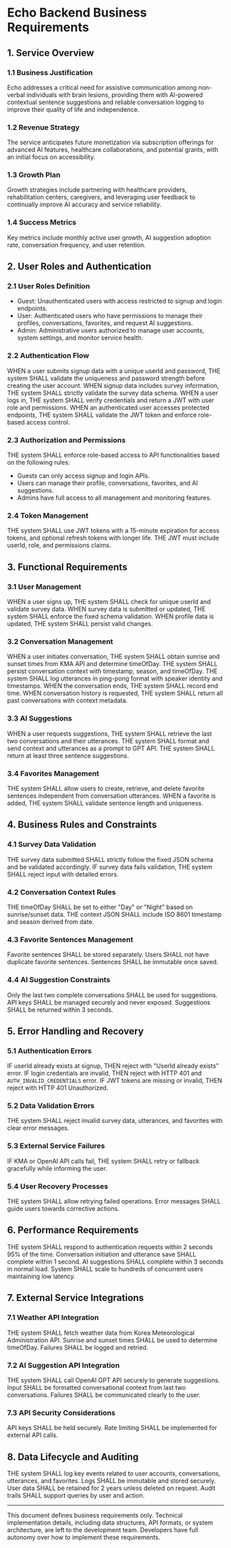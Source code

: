 # Echo Backend Business Requirements

## 1. Service Overview

### 1.1 Business Justification
Echo addresses a critical need for assistive communication among non-verbal individuals with brain lesions, providing them with AI-powered contextual sentence suggestions and reliable conversation logging to improve their quality of life and independence.

### 1.2 Revenue Strategy
The service anticipates future monetization via subscription offerings for advanced AI features, healthcare collaborations, and potential grants, with an initial focus on accessibility.

### 1.3 Growth Plan
Growth strategies include partnering with healthcare providers, rehabilitation centers, caregivers, and leveraging user feedback to continually improve AI accuracy and service reliability.

### 1.4 Success Metrics
Key metrics include monthly active user growth, AI suggestion adoption rate, conversation frequency, and user retention.

## 2. User Roles and Authentication

### 2.1 User Roles Definition
- Guest: Unauthenticated users with access restricted to signup and login endpoints.
- User: Authenticated users who have permissions to manage their profiles, conversations, favorites, and request AI suggestions.
- Admin: Administrative users authorized to manage user accounts, system settings, and monitor service health.

### 2.2 Authentication Flow
WHEN a user submits signup data with a unique userId and password, THE system SHALL validate the uniqueness and password strength before creating the user account.
WHEN signup data includes survey information, THE system SHALL strictly validate the survey data schema.
WHEN a user logs in, THE system SHALL verify credentials and return a JWT with user role and permissions.
WHEN an authenticated user accesses protected endpoints, THE system SHALL validate the JWT token and enforce role-based access control.

### 2.3 Authorization and Permissions
THE system SHALL enforce role-based access to API functionalities based on the following rules:
- Guests can only access signup and login APIs.
- Users can manage their profile, conversations, favorites, and AI suggestions.
- Admins have full access to all management and monitoring features.

### 2.4 Token Management
THE system SHALL use JWT tokens with a 15-minute expiration for access tokens, and optional refresh tokens with longer life.
THE JWT must include userId, role, and permissions claims.

## 3. Functional Requirements

### 3.1 User Management
WHEN a user signs up, THE system SHALL check for unique userId and validate survey data.
WHEN survey data is submitted or updated, THE system SHALL enforce the fixed schema validation.
WHEN profile data is updated, THE system SHALL persist valid changes.

### 3.2 Conversation Management
WHEN a user initiates conversation, THE system SHALL obtain sunrise and sunset times from KMA API and determine timeOfDay.
THE system SHALL persist conversation context with timestamp, season, and timeOfDay.
THE system SHALL log utterances in ping-pong format with speaker identity and timestamps.
WHEN the conversation ends, THE system SHALL record end time.
WHEN conversation history is requested, THE system SHALL return all past conversations with context metadata.

### 3.3 AI Suggestions
WHEN a user requests suggestions, THE system SHALL retrieve the last two conversations and their utterances.
THE system SHALL format and send context and utterances as a prompt to GPT API.
THE system SHALL return at least three sentence suggestions.

### 3.4 Favorites Management
THE system SHALL allow users to create, retrieve, and delete favorite sentences independent from conversation utterances.
WHEN a favorite is added, THE system SHALL validate sentence length and uniqueness.

## 4. Business Rules and Constraints

### 4.1 Survey Data Validation
THE survey data submitted SHALL strictly follow the fixed JSON schema and be validated accordingly.
IF survey data fails validation, THE system SHALL reject input with detailed errors.

### 4.2 Conversation Context Rules
THE timeOfDay SHALL be set to either "Day" or "Night" based on sunrise/sunset data.
THE context JSON SHALL include ISO 8601 timestamp and season derived from date.

### 4.3 Favorite Sentences Management
Favorite sentences SHALL be stored separately.
Users SHALL not have duplicate favorite sentences.
Sentences SHALL be immutable once saved.

### 4.4 AI Suggestion Constraints
Only the last two complete conversations SHALL be used for suggestions.
API keys SHALL be managed securely and never exposed.
Suggestions SHALL be returned within 3 seconds.

## 5. Error Handling and Recovery

### 5.1 Authentication Errors
IF userId already exists at signup, THEN reject with "UserId already exists" error.
IF login credentials are invalid, THEN reject with HTTP 401 and `AUTH_INVALID_CREDENTIALS` error.
IF JWT tokens are missing or invalid, THEN reject with HTTP 401 Unauthorized.

### 5.2 Data Validation Errors
THE system SHALL reject invalid survey data, utterances, and favorites with clear error messages.

### 5.3 External Service Failures
IF KMA or OpenAI API calls fail, THE system SHALL retry or fallback gracefully while informing the user.

### 5.4 User Recovery Processes
THE system SHALL allow retrying failed operations.
Error messages SHALL guide users towards corrective actions.

## 6. Performance Requirements

THE system SHALL respond to authentication requests within 2 seconds 95% of the time.
Conversation initiation and utterance save SHALL complete within 1 second.
AI suggestions SHALL complete within 3 seconds in normal load.
System SHALL scale to hundreds of concurrent users maintaining low latency.

## 7. External Service Integrations

### 7.1 Weather API Integration
THE system SHALL fetch weather data from Korea Meteorological Administration API.
Sunrise and sunset times SHALL be used to determine timeOfDay.
Failures SHALL be logged and retried.

### 7.2 AI Suggestion API Integration
THE system SHALL call OpenAI GPT API securely to generate suggestions.
Input SHALL be formatted conversational context from last two conversations.
Failures SHALL be communicated clearly to the user.

### 7.3 API Security Considerations
API keys SHALL be held securely.
Rate limiting SHALL be implemented for external API calls.

## 8. Data Lifecycle and Auditing

THE system SHALL log key events related to user accounts, conversations, utterances, and favorites.
Logs SHALL be immutable and stored securely.
User data SHALL be retained for 2 years unless deleted on request.
Audit trails SHALL support queries by user and action.

---

This document defines business requirements only. Technical implementation details, including data structures, API formats, or system architecture, are left to the development team. Developers have full autonomy over how to implement these requirements.